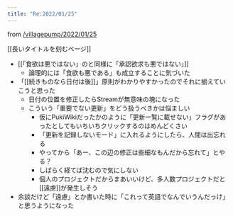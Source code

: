 ```yaml
---
title: "Re:2022/01/25"
---
```


from [/villagepump/2022/01/25](https://scrapbox.io/villagepump/2022/01/25)

[[長いタイトルを刻むページ]]

- [[「食欲は悪ではない」のと同様に「承認欲求も悪ではない」]]
    - 論理的には「食欲も悪である」も成立することに気づいた
- 「[[続きものなら日付は後]]」原則がわかりやすかったのでそれに揃えていこうと思った
    - 日付の位置を修正したらStreamが無意味の塊になった
    - こういう「重要でない更新」をどう扱うべきかは悩ましい
        - 仮にPukiWikiだったかのように「更新一覧に載せない」フラグがあったとしてもいちいちクリックするのはめんどくさい
        - 「更新を記録しないモード」に入れるようにしたら、人間は出忘れる
        - やってから「あー、この辺の修正は些細なもんだから忘れて」とやる？
        - しばらく経てば沈むので気にしない
        - 個人のプロジェクトだからまあいいけど、多人数プロジェクトだと[[遠慮]]が発生しそう
- 余談だけど「遠慮」とか書いた時に「これって英語でなんでいうんだっけ」と思うようになった
